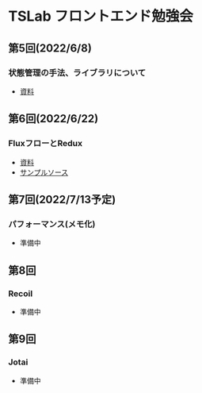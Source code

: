 # TSLab フロントエンド勉強会

## 第5回(2022/6/8)
### 状態管理の手法、ライブラリについて
- [資料](https://github.com/shogo4131/react-state-management/blob/main/doc/%E7%AC%AC5%E5%9B%9E%E7%8A%B6%E6%85%8B%E7%AE%A1%E7%90%86%E3%81%AB%E3%81%A4%E3%81%84%E3%81%A6/doc.md)

## 第6回(2022/6/22)
### FluxフローとRedux
- [資料](https://github.com/shogo4131/react-state-management/blob/main/doc/%E7%AC%AC6%E5%9B%9EFlux%E3%83%95%E3%83%AD%E3%83%BC%E3%81%A8Redux/doc.md)
- [サンプルソース](https://github.com/shogo4131/react-state-management/tree/feature/redux-study/src)

## 第7回(2022/7/13予定)
### パフォーマンス(メモ化)
- 準備中

## 第8回
### Recoil
- 準備中

## 第9回
### Jotai
- 準備中

